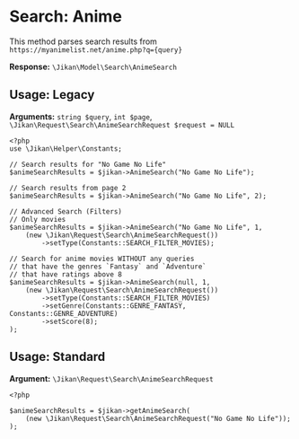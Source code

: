 # Search: Anime
This method parses search results from `https://myanimelist.net/anime.php?q={query}`

**Response:** `\Jikan\Model\Search\AnimeSearch`

## Usage: Legacy
**Arguments:** `string $query`, `int $page`, `\Jikan\Request\Search\AnimeSearchRequest $request = NULL`
```
<?php
use \Jikan\Helper\Constants;

// Search results for "No Game No Life"
$animeSearchResults = $jikan->AnimeSearch("No Game No Life");

// Search results from page 2
$animeSearchResults = $jikan->AnimeSearch("No Game No Life", 2);

// Advanced Search (Filters)
// Only movies
$animeSearchResults = $jikan->AnimeSearch("No Game No Life", 1,
    (new \Jikan\Request\Search\AnimeSearchRequest())
        ->setType(Constants::SEARCH_FILTER_MOVIES);

// Search for anime movies WITHOUT any queries
// that have the genres `Fantasy` and `Adventure`
// that have ratings above 8
$animeSearchResults = $jikan->AnimeSearch(null, 1,
    (new \Jikan\Request\Search\AnimeSearchRequest())
        ->setType(Constants::SEARCH_FILTER_MOVIES)
        ->setGenre(Constants::GENRE_FANTASY, Constants::GENRE_ADVENTURE)
        ->setScore(8);
);
```

## Usage: Standard
**Argument:** `\Jikan\Request\Search\AnimeSearchRequest`
```
<?php

$animeSearchResults = $jikan->getAnimeSearch(
    (new \Jikan\Request\Search\AnimeSearchRequest("No Game No Life"));
);
```

[^1]: Request: [\Jikan\Request\Search\AnimeSearchRequest](/objects/request/search/anime.md)
[^2]: Model: [\Jikan\Model\Search\AnimeSearch](/objects/model/search/anime.md)